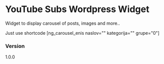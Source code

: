 # YouTube Subs Wordpress Widget

Widget to display carousel of posts, images and more..

Just use shortcode [ng_carousel_enis naslov="" kategorija="" grupe="0"]

### Version
1.0.0